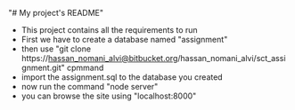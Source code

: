 "# My project's README" 
* This project contains all the requirements to run
* First we have to create a database named "assignment"
* then use "git clone https://hassan_nomani_alvi@bitbucket.org/hassan_nomani_alvi/sct_assignment.git" cpmmand
* import the assignment.sql to the database you created 
* now run the command "node server"
* you can browse the site using "localhost:8000"
